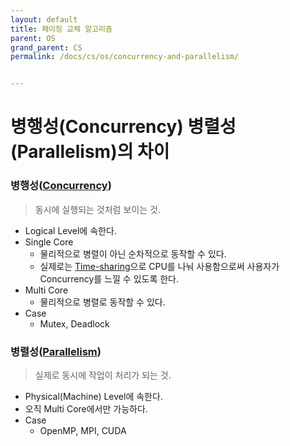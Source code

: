 ```yaml
---
layout: default
title: 페이징 교체 알고리즘
parent: OS
grand_parent: CS
permalink: /docs/cs/os/concurrency-and-parallelism/


---
```




# 병행성(Concurrency) 병렬성(Parallelism)의 차이

### 병행성([Concurrency](https://en.wikipedia.org/wiki/Concurrent_computing))

> 동시에 실행되는 것처럼 보이는 것.

- Logical Level에 속한다.
- Single Core
  - 물리적으로 병렬이 아닌 순차적으로 동작할 수 있다.
  - 실제로는 [Time-sharing](https://en.wikipedia.org/wiki/Time-sharing)으로 CPU를 나눠 사용함으로써 사용자가 Concurrency를 느낄 수 있도록 한다.
- Multi Core
  - 물리적으로 병렬로 동작할 수 있다.
- Case
  - Mutex, Deadlock

### 병렬성([Parallelism](https://en.wikipedia.org/wiki/Parallel_computing))

> 실제로 동시에 작업이 처리가 되는 것.

- Physical(Machine) Level에 속한다.
- 오직 Multi Core에서만 가능하다.
- Case
  - OpenMP, MPI, CUDA